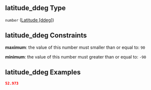 ## latitude\_ddeg Type

`number` ([Latitude \[ddeg\]](iea43_wra_data_model-properties-measurement-location-measurement-location-properties-latitude-ddeg.md))

## latitude\_ddeg Constraints

**maximum**: the value of this number must smaller than or equal to: `90`

**minimum**: the value of this number must greater than or equal to: `-90`

## latitude\_ddeg Examples

```json
52.973
```
